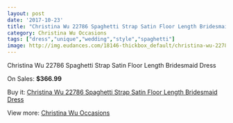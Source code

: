 ```yaml
---
layout: post
date: '2017-10-23'
title: "Christina Wu 22786 Spaghetti Strap Satin Floor Length Bridesmaid Dress"
category: Christina Wu Occasions
tags: ["dress","unique","wedding","style","spaghetti"]
image: http://img.eudances.com/18146-thickbox_default/christina-wu-22786-spaghetti-strap-satin-floor-length-bridesmaid-dress.jpg
---
```

Christina Wu 22786 Spaghetti Strap Satin Floor Length Bridesmaid Dress

On Sales: **$366.99**
<a href="https://www.eudances.com/en/christina-wu-occasions/5290-christina-wu-22786-spaghetti-strap-satin-floor-length-bridesmaid-dress.html"><amp-img layout="responsive" width="600" height="600" src="//img.eudances.com/18146-thickbox_default/christina-wu-22786-spaghetti-strap-satin-floor-length-bridesmaid-dress.jpg" alt="Christina Wu 22786 Spaghetti Strap Satin Floor Length Bridesmaid Dress 0" /></a>
<a href="https://www.eudances.com/en/christina-wu-occasions/5290-christina-wu-22786-spaghetti-strap-satin-floor-length-bridesmaid-dress.html"><amp-img layout="responsive" width="600" height="600" src="//img.eudances.com/18147-thickbox_default/christina-wu-22786-spaghetti-strap-satin-floor-length-bridesmaid-dress.jpg" alt="Christina Wu 22786 Spaghetti Strap Satin Floor Length Bridesmaid Dress 1" /></a>

Buy it: [Christina Wu 22786 Spaghetti Strap Satin Floor Length Bridesmaid Dress](https://www.eudances.com/en/christina-wu-occasions/5290-christina-wu-22786-spaghetti-strap-satin-floor-length-bridesmaid-dress.html "Christina Wu 22786 Spaghetti Strap Satin Floor Length Bridesmaid Dress")

View more: [Christina Wu Occasions](https://www.eudances.com/en/59-christina-wu-occasions "Christina Wu Occasions")